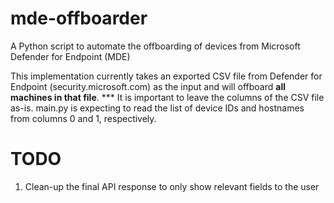 # mde-offboarder
A Python script to automate the offboarding of devices from Microsoft Defender for Endpoint (MDE)

This implementation currently takes an exported CSV file from Defender for Endpoint (security.microsoft.com) as the input and will offboard <b>all machines in that file</b>.
*** It is important to leave the columns of the CSV file as-is. main.py is expecting to read the list of device IDs and hostnames from columns 0 and 1, respectively.


# TODO
1. Clean-up the final API response to only show relevant fields to the user
